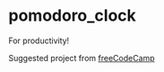 # pomodoro_clock
For productivity!

Suggested project from <a href="http://freecodecamp.com" target="_blank">freeCodeCamp</a>
